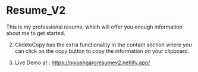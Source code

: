 # Resume_V2
This is my professional resume, which will offer you enough information about me to get started.

2. ClicktoCopy has the extra functionality in the contact section where you can click on the copy button to copy the information on your clipboard.

3. Live Demo at : https://piyushgargresumev2.netlify.app/
